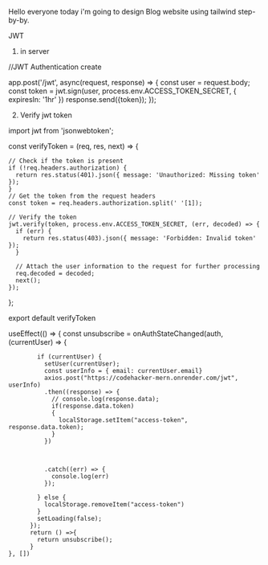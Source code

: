 Hello everyone today i'm going to design Blog website using tailwind step-by-by.

JWT

1. in server

//JWT Authentication create

app.post('/jwt', async(request, response) => {
    const user = request.body;
    const token = jwt.sign(user, process.env.ACCESS_TOKEN_SECRET, {
        expiresIn: '1hr'
    })
    response.send({token});
});


2. Verify jwt token

import jwt from 'jsonwebtoken';

const verifyToken = (req, res, next) => {
    
  
    // Check if the token is present
    if (!req.headers.authorization) {
      return res.status(401).json({ message: 'Unauthorized: Missing token' });
    }
    // Get the token from the request headers
    const token = req.headers.authorization.split(' '[1]);
  
    // Verify the token
    jwt.verify(token, process.env.ACCESS_TOKEN_SECRET, (err, decoded) => {
      if (err) {
        return res.status(403).json({ message: 'Forbidden: Invalid token' });
      }
  
      // Attach the user information to the request for further processing
      req.decoded = decoded;
      next();
    });
  };

export default verifyToken




 useEffect(() => {
        const unsubscribe = onAuthStateChanged(auth, (currentUser) => {
          
            if (currentUser) {
              setUser(currentUser);
              const userInfo = { email: currentUser.email}
              axios.post("https://codehacker-mern.onrender.com/jwt", userInfo)
              .then((response) => {
                // console.log(response.data);
                if(response.data.token)
                {
                  localStorage.setItem("access-token", response.data.token);
                }
              })
              
              
              
              .catch((err) => {
                console.log(err)
              });
             
            } else {
              localStorage.removeItem("access-token")
            }
            setLoading(false);
          });
          return () =>{
            return unsubscribe();
          }
    }, [])